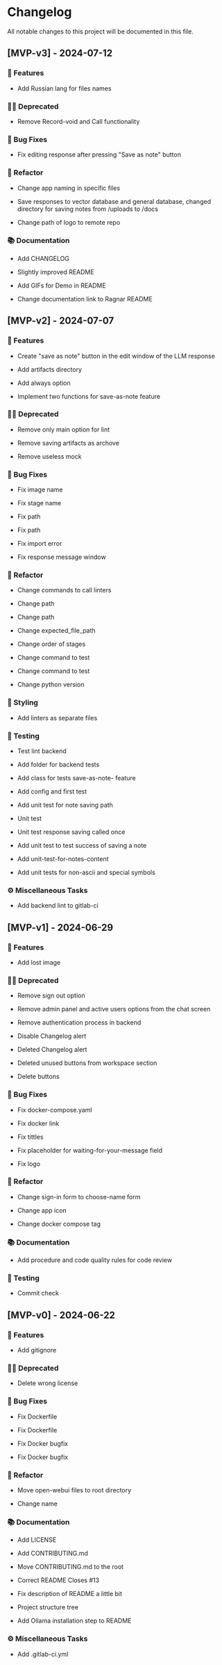 # Changelog

All notable changes to this project will be documented in this file.

## [MVP-v3] - 2024-07-12

### 🚀 Features

- Add Russian lang for files names


### 🙅‍♂️ Deprecated

- Remove Record-void and Call functionality


### 🐛 Bug Fixes

- Fix editing response after pressing "Save as note" button


### 🚜 Refactor

- Change app naming in specific files

- Save responses to vector database and general database, changed directory for saving notes from /uploads to /docs

- Change path of logo to remote repo


### 📚 Documentation
- Add CHANGELOG

- Slightly improved README

- Add GIFs for Demo in README

- Change documentation link to Ragnar README


## [MVP-v2] - 2024-07-07

### 🚀 Features

- Create "save as note" button in the edit window of the LLM response

- Add artifacts directory

- Add always option

- Implement two functions for save-as-note feature


### 🙅‍♂️ Deprecated

- Remove only main option for lint

- Remove saving artifacts as archove

- Remove useless mock


### 🐛 Bug Fixes

- Fix image name

- Fix stage name

- Fix path

- Fix path

- Fix import error

- Fix response message window


### 🚜 Refactor

- Change commands to call linters

- Change path

- Change path

- Change expected_file_path

- Change order of stages

- Change command to test

- Change command to test

- Change python version


### 🎨 Styling

- Add linters as separate files


### 🧪 Testing

- Test lint backend

- Add folder for backend tests

- Add class for tests save-as-note- feature

- Add config and first test

- Add unit test for note saving path

- Unit test

- Unit test response saving called once

- Add unit test to test success of saving a note

- Add unit-test-for-notes-content

- Add unit tests for non-ascii and special symbols


### ⚙️ Miscellaneous Tasks

- Add backend lint to gitlab-ci


## [MVP-v1] - 2024-06-29

### 🚀 Features

- Add lost image


### 🙅‍♂️ Deprecated

- Remove sign out option

- Remove admin panel and active users options from the chat screen

- Remove authentication process in backend

- Disable Changelog alert

- Deleted Changelog alert

- Deleted unused buttons from workspace section

- Delete buttons


### 🐛 Bug Fixes

- Fix docker-compose.yaml

- Fix docker link

- Fix tittles

- Fix placeholder for waiting-for-your-message field

- Fix logo


### 🚜 Refactor

- Change sign-in form to choose-name form

- Change app icon

- Change docker compose tag


### 📚 Documentation

- Add procedure and code quality rules for code review


### 🧪 Testing

- Commit check


## [MVP-v0] - 2024-06-22

### 🚀 Features

- Add gitignore


### 🙅‍♂️ Deprecated

- Delete wrong license


### 🐛 Bug Fixes

- Fix Dockerfile

- Fix Dockerfile

- Fix Docker bugfix

- Fix Docker bugfix


### 🚜 Refactor

- Move open-webui files to root directory

- Change name


### 📚 Documentation

- Add LICENSE
- Add CONTRIBUTING.md

- Move CONTRIBUTING.md to the root

- Correct README Closes #13

- Fix description of README a little bit

- Project structure tree

- Add Ollama installation step to README


### ⚙️ Miscellaneous Tasks

- Add .gitlab-ci.yml

<!-- generated by git-cliff -->
